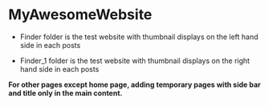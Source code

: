 # MyAwesomeWebsite

- Finder folder is the test website with thumbnail displays on the left hand side in each posts

- Finder_1 folder is the test website with thumbnail displays on the right hand side in each posts

<b>For other pages except home page, adding temporary pages with side bar and title only in the main content.</b>
